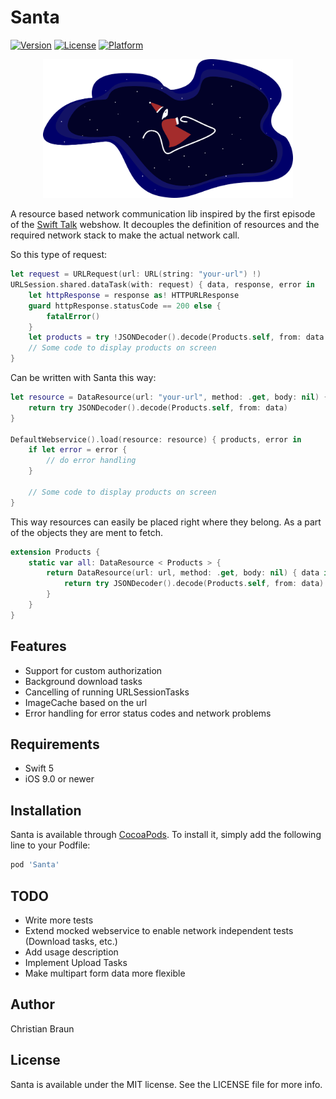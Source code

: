 # Santa

[![Version](https://img.shields.io/cocoapods/v/Santa.svg?style=flat)](https://cocoapods.org/pods/Santa)
[![License](https://img.shields.io/cocoapods/l/Santa.svg?style=flat)](https://cocoapods.org/pods/Santa)
[![Platform](https://img.shields.io/cocoapods/p/Santa.svg?style=flat)](https://cocoapods.org/pods/Santa)

<div align="center"><img src="https://github.com/kurzdigital/Santa/blob/master/Santa.png" width="400" /></div>

A resource based network communication lib inspired by the first episode of the [Swift Talk](https://talk.objc.io/episodes/S01E1-tiny-networking-library) webshow.
It decouples the definition of resources and the required network stack to make the actual network call.

So this type of request:
```Swift
let request = URLRequest(url: URL(string: "your-url") !)
URLSession.shared.dataTask(with: request) { data, response, error in
    let httpResponse = response as! HTTPURLResponse
    guard httpResponse.statusCode == 200 else {
        fatalError()
    }
    let products = try !JSONDecoder().decode(Products.self, from: data!)
    // Some code to display products on screen
}
```

Can be written with Santa this way:

```Swift
let resource = DataResource(url: "your-url", method: .get, body: nil) { data in
    return try JSONDecoder().decode(Products.self, from: data)
}

DefaultWebservice().load(resource: resource) { products, error in
    if let error = error {
        // do error handling
    }

    // Some code to display products on screen
}
```

This way resources can easily be placed right where they belong. As a part of the objects they are ment to fetch.

```Swift
extension Products {
    static var all: DataResource < Products > {
        return DataResource(url: url, method: .get, body: nil) { data in
            return try JSONDecoder().decode(Products.self, from: data)
        }
    }
}
```

## Features
* Support for custom authorization
* Background download tasks
* Cancelling of running URLSessionTasks
* ImageCache based on the url
* Error handling for error status codes and network problems

## Requirements
* Swift 5
* iOS 9.0 or newer

## Installation

Santa is available through [CocoaPods](https://cocoapods.org). To install
it, simply add the following line to your Podfile:

```ruby
pod 'Santa'
```

## TODO

* Write more tests
* Extend mocked webservice to enable network independent tests (Download tasks, etc.)
* Add usage description
* Implement Upload Tasks
* Make multipart form data more flexible

## Author

Christian Braun

## License

Santa is available under the MIT license. See the LICENSE file for more info.
